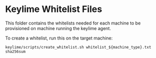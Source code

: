 # Keylime Whitelist Files

This folder contains the whitelists needed for each machine to be provisioned
on machine running the keylime agent.

To create a whitelist, run this on the target machine:

```
keylime/scripts/create_whitelist.sh whitelist_${machine_type}.txt sha256sum
```
